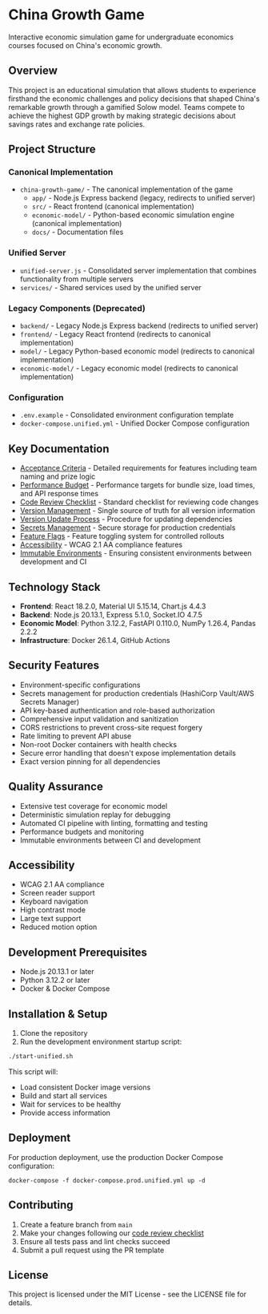 # China Growth Game

Interactive economic simulation game for undergraduate economics courses focused on China's economic growth.

## Overview

This project is an educational simulation that allows students to experience firsthand the economic challenges and policy decisions that shaped China's remarkable growth through a gamified Solow model. Teams compete to achieve the highest GDP growth by making strategic decisions about savings rates and exchange rate policies.

## Project Structure

### Canonical Implementation

- `china-growth-game/` - The canonical implementation of the game
  - `app/` - Node.js Express backend (legacy, redirects to unified server)
  - `src/` - React frontend (canonical implementation)
  - `economic-model/` - Python-based economic simulation engine (canonical implementation)
  - `docs/` - Documentation files

### Unified Server

- `unified-server.js` - Consolidated server implementation that combines functionality from multiple servers
- `services/` - Shared services used by the unified server

### Legacy Components (Deprecated)

- `backend/` - Legacy Node.js Express backend (redirects to unified server)
- `frontend/` - Legacy React frontend (redirects to canonical implementation)
- `model/` - Legacy Python-based economic model (redirects to canonical implementation)
- `economic-model/` - Legacy economic model (redirects to canonical implementation)

### Configuration

- `.env.example` - Consolidated environment configuration template
- `docker-compose.unified.yml` - Unified Docker Compose configuration

## Key Documentation

- [Acceptance Criteria](docs/acceptance-criteria.md) - Detailed requirements for features including team naming and prize logic
- [Performance Budget](docs/performance-budget.md) - Performance targets for bundle size, load times, and API response times
- [Code Review Checklist](docs/code-review-checklist.md) - Standard checklist for reviewing code changes
- [Version Management](docs/version-management.md) - Single source of truth for all version information
- [Version Update Process](docs/version-update-process.md) - Procedure for updating dependencies
- [Secrets Management](app/config/secrets.js) - Secure storage for production credentials
- [Feature Flags](app/config/featureFlags.js) - Feature toggling system for controlled rollouts
- [Accessibility](src/components/common/AccessibilityProvider.jsx) - WCAG 2.1 AA compliance features
- [Immutable Environments](docs/immutable-environments.md) - Ensuring consistent environments between development and CI

## Technology Stack

- **Frontend**: React 18.2.0, Material UI 5.15.14, Chart.js 4.4.3
- **Backend**: Node.js 20.13.1, Express 5.1.0, Socket.IO 4.7.5
- **Economic Model**: Python 3.12.2, FastAPI 0.110.0, NumPy 1.26.4, Pandas 2.2.2
- **Infrastructure**: Docker 26.1.4, GitHub Actions

## Security Features

- Environment-specific configurations
- Secrets management for production credentials (HashiCorp Vault/AWS Secrets Manager)
- API key-based authentication and role-based authorization
- Comprehensive input validation and sanitization
- CORS restrictions to prevent cross-site request forgery
- Rate limiting to prevent API abuse
- Non-root Docker containers with health checks
- Secure error handling that doesn't expose implementation details
- Exact version pinning for all dependencies

## Quality Assurance

- Extensive test coverage for economic model
- Deterministic simulation replay for debugging
- Automated CI pipeline with linting, formatting and testing
- Performance budgets and monitoring
- Immutable environments between CI and development

## Accessibility

- WCAG 2.1 AA compliance
- Screen reader support
- Keyboard navigation
- High contrast mode
- Large text support
- Reduced motion option

## Development Prerequisites

- Node.js 20.13.1 or later
- Python 3.12.2 or later
- Docker & Docker Compose

## Installation & Setup

1. Clone the repository
2. Run the development environment startup script:

```bash
./start-unified.sh
```

This script will:
- Load consistent Docker image versions
- Build and start all services
- Wait for services to be healthy
- Provide access information

## Deployment

For production deployment, use the production Docker Compose configuration:

```
docker-compose -f docker-compose.prod.unified.yml up -d
```

## Contributing

1. Create a feature branch from `main`
2. Make your changes following our [code review checklist](docs/code-review-checklist.md)
3. Ensure all tests pass and lint checks succeed
4. Submit a pull request using the PR template

## License

This project is licensed under the MIT License - see the LICENSE file for details.
